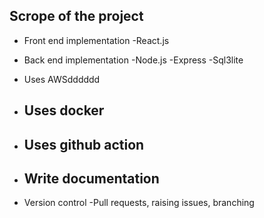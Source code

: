 ## Scrope of the project


* Front end implementation 
    -React.js 

* Back end implementation
    -Node.js
    -Express
    -Sql3lite 

* Uses AWSdddddd

* Uses docker 
    -
* Uses github action
    -
* Write documentation 
    -
* Version control
    -Pull requests, raising issues, branching 




